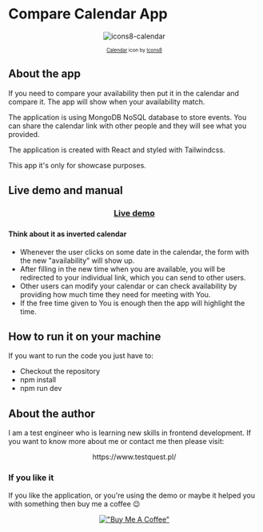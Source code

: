 # Compare Calendar App
<div align="center">

![icons8-calendar](https://user-images.githubusercontent.com/12681598/197059071-8383c126-ddf3-40cb-92d2-2b5ae3d382c4.gif)

<sub><sup><a target="_blank" href="https://icons8.com/icon/7iR4g60crP7F/calendar">Calendar</a> icon by <a target="_blank" href="https://icons8.com">Icons8</a></sup></sub>

</div>

## About the app
If you need to compare your availability then put it in the calendar and compare it. The app will show when your availability match.

The application is using MongoDB NoSQL database to store events. You can share the calendar link with other people and they will see what you provided.

The application is created with React and styled with Tailwindcss.

This app it's only for showcase purposes.

## Live demo and manual
<div align="center">

<h3><a target="_blank" href="https://compare-calendar-app.vercel.app//">Live demo</a><h3>

</div>

<h4>Think about it as inverted calendar</h4>

* Whenever the user clicks on some date in the calendar, the form with the new "availability" will show up. 
* After filling in the new time when you are available, you will be redirected to your individual link, which you can send to other users.
* Other users can modify your calendar or can check availability by providing how much time they need for meeting with You.
* If the free time given to You is enough then the app will highlight the time.


## How to run it on your machine

If you want to run the code you just have to:

* Checkout the repository
* npm install
* npm run dev

## About the author

I am a test engineer who is learning new skills in frontend development. If you want to know more about me or contact me then please visit:

<div align="center">
https://www.testquest.pl/
</div>

### If you like it
If you like the application, or you're using the demo or maybe it helped you with something then buy me a coffee 😉
<div align="center">

[!["Buy Me A Coffee"](https://www.buymeacoffee.com/assets/img/custom_images/orange_img.png)](https://www.buymeacoffee.com/piotrhabecZ)  
</div>
